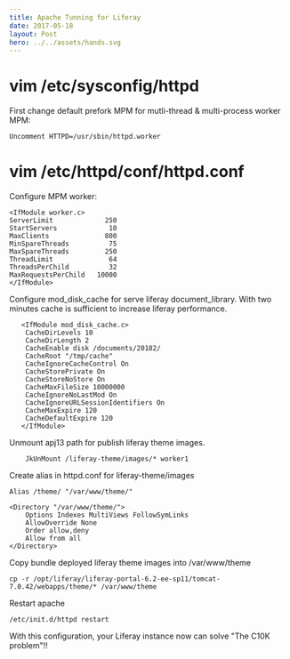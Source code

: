 ```yaml
---
title: Apache Tunning for Liferay
date: 2017-05-18
layout: Post
hero: ../../assets/hands.svg
---
```


# vim /etc/sysconfig/httpd

First change default prefork MPM for mutli-thread & multi-process worker MPM:

```
Uncomment HTTPD=/usr/sbin/httpd.worker
```

# vim /etc/httpd/conf/httpd.conf

Configure MPM worker:

```
<IfModule worker.c>
ServerLimit             250
StartServers             10
MaxClients              800
MinSpareThreads          75
MaxSpareThreads         250
ThreadLimit              64
ThreadsPerChild          32
MaxRequestsPerChild   10000
</IfModule>

```

Configure mod_disk_cache for serve liferay document_library. With two minutes cache is sufficient to increase liferay performance.

```
   <IfModule mod_disk_cache.c>
    CacheDirLevels 10
    CacheDirLength 2
    CacheEnable disk /documents/20182/
    CacheRoot "/tmp/cache"
    CacheIgnoreCacheControl On
    CacheStorePrivate On
    CacheStoreNoStore On
    CacheMaxFileSize 10000000
    CacheIgnoreNoLastMod On
    CacheIgnoreURLSessionIdentifiers On
    CacheMaxExpire 120
    CacheDefaultExpire 120
   </IfModule>

```

Unmount apj13 path for publish liferay theme images.

```
    JkUnMount /liferay-theme/images/* worker1
```

Create alias in httpd.conf for liferay-theme/images

```
Alias /theme/ "/var/www/theme/"

<Directory "/var/www/theme/">
    Options Indexes MultiViews FollowSymLinks
    AllowOverride None
    Order allow,deny
    Allow from all
</Directory>

```
Copy bundle deployed liferay theme images into /var/www/theme

```
cp -r /opt/liferay/liferay-portal-6.2-ee-sp11/tomcat-7.0.42/webapps/theme/* /var/www/theme
```

Restart apache

```
/etc/init.d/httpd restart
```

With this configuration, your Liferay instance now can solve "The C10K problem"!!
